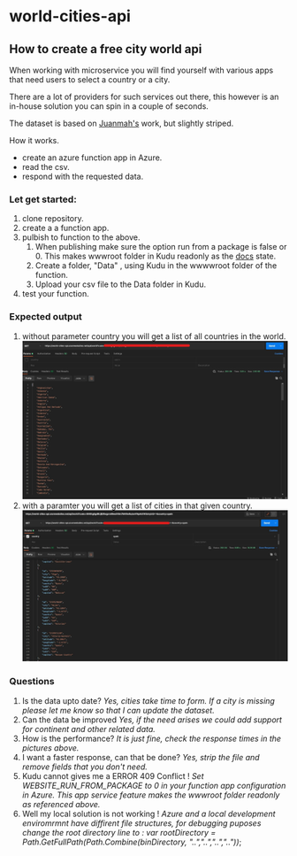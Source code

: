 # world-cities-api

## How to create a free city world api

When working with microservice you will find yourself with various apps that need users to select a country or a city.

There are a lot of providers for such services out there, this however is an in-house solution you can spin in a couple of seconds.

The dataset is based on [Juanmah's](https://www.kaggle.com/juanmah/world-cities) work, but slightly striped.

How it works.
* create an azure function app in Azure.
* read the csv.
* respond with the requested data.


### Let get started: 

1. clone repository.
1. create a a function app.
1. pulbish to function to the above.
   1. When publishing make sure the option run from a package is false or 0. This makes wwwroot folder in Kudu readonly as the [docs](https://docs.microsoft.com/en-us/azure/azure-functions/run-functions-from-deployment-package) state.
   1. Create a folder, "Data" , using Kudu in the wwwwroot folder of the function.
   1. Upload your csv file to the Data folder in Kudu.
1. test your function.


### Expected output
1. without parameter country you will get a list of all countries in the world. 
    ![request without parameter](/output/countries.jpg)
2. with a paramter you will get a list of cities in that given country.
   ![request with parameter](/output/country.jpg)

### Questions
1. Is the data upto date? *Yes, cities take time to form. If a city is missing please let me know so that I can update the dataset.*
2. Can the data be improved *Yes, if the need arises we could add support for continent and other related data.*
3. How is the performance? *It is just fine, check the response times in the pictures above.*
4. I want a faster response, can that be done? *Yes, strip the file and remove fields that you don't need.*
5. Kudu cannot gives me a ERROR 409 Conflict ! *Set WEBSITE_RUN_FROM_PACKAGE to 0 in your function app configuration in Azure. This app service feature makes the wwwroot folder readonly as referenced above.*
6. Well my local solution is not working ! *Azure and a local development enviromrmnt have diffirent file structures, for debugging puposes change the root directory line to :   var rootDirectory = Path.GetFullPath(Path.Combine(binDirectory, "..","..","..",".."))*;
